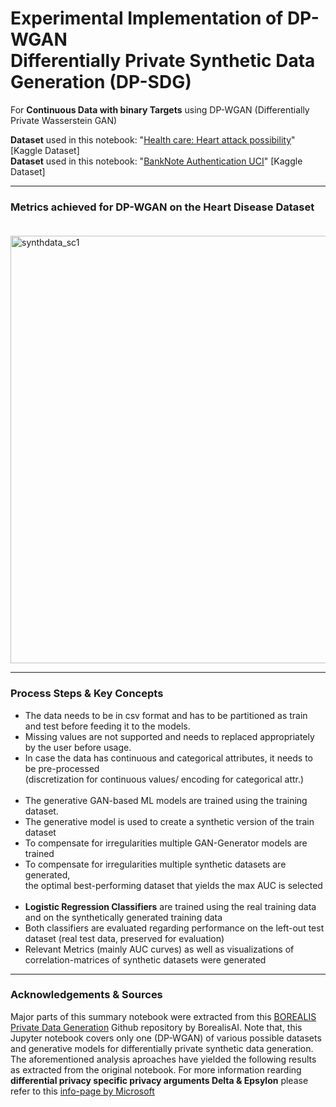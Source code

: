 # Experimental Implementation of DP-WGAN<br/>Differentially Private Synthetic Data Generation (DP-SDG)
For **Continuous Data with binary Targets** using DP-WGAN (Differentially Private Wasserstein GAN)

**Dataset** used in this notebook: "[Health care: Heart attack possibility](https://www.kaggle.com/datasets/nareshbhat/health-care-data-set-on-heart-attack-possibility?select=heart.csv)" 
[Kaggle Dataset]<br/>**Dataset** used in this notebook: "[BankNote Authentication UCI](https://www.kaggle.com/datasets/shantanuss/banknote-authentication-uci)" 
[Kaggle Dataset]

___

### Metrics achieved for DP-WGAN on the Heart Disease Dataset<br/><br/>

<img width="684" alt="synthdata_sc1" src="https://user-images.githubusercontent.com/82606558/180919628-b0720159-df65-40b9-90be-ea5d79279e84.png">

___

###  Process Steps & Key Concepts
- The data needs to be in csv format and has to be partitioned as train and test before feeding it to the models. 
- Missing values are not supported and needs to replaced appropriately by the user before usage.
- In case the data has continuous and categorical attributes, it needs to be pre-processed <br/>(discretization for continuous values/ encoding for categorical attr.)<br/><br/>
- The generative GAN-based ML models are trained using the training dataset. 
- The generative model is used to create a synthetic version of the train dataset
- To compensate for irregularities multiple GAN-Generator models are trained
- To compensate for irregularities multiple synthetic datasets are generated,<br/> the optimal best-performing dataset that yields the max AUC is selected<br/><br/>
- **Logistic Regression Classifiers** are trained using the real training data and on the synthetically generated training data 
- Both classifiers are evaluated regarding performance on the left-out test dataset (real test data, preserved for evaluation)
- Relevant Metrics (mainly AUC curves) as well as visualizations of correlation-matrices of synthetic datasets were generated

___

### Acknowledgements & Sources
Major parts of this summary notebook were extracted from this [BOREALIS Private Data Generation](https://github.com/BorealisAI/private-data-generation) Github repository by BorealisAI. Note that, this Jupyter notebook covers only one (DP-WGAN) of various possible datasets and generative models for differentially private synthetic data generation. The aforementioned analysis aproaches have yielded the following results as extracted from the original notebook. For more information rearding **differential privacy specific privacy arguments Delta & Epsylon** please refer to this [info-page by Microsoft]( https://www.microsoft.com/en-us/research/wp-content/uploads/2016/02/dwork.pdf)
